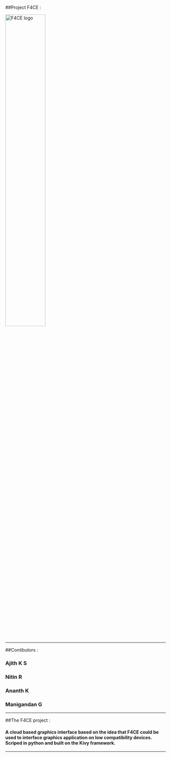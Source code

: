 ##Project F4CE :

<object data="http://i62.tinypic.com/258v8mt.gif" alt="F4CE logo" height=50% width=50%>
 <img src="http://i62.tinypic.com/258v8mt.gif" alt="F4CE logo" height=50% width=50%></img>
</object>

----------------------------------------------------------------------------------------
##Contibutors :

### 	Ajith K S
### 	Nitin R
### 	Ananth K
### 	Manigandan G

----------------------------------------------------------------------------------------

##The F4CE project :


#### A cloud based graphics interface based on the idea that F4CE could be used to interface graphics application on low compatibility devices. Scriped in python and built on the Kivy framework.

----------------------------------------------------------------------------------------
 
